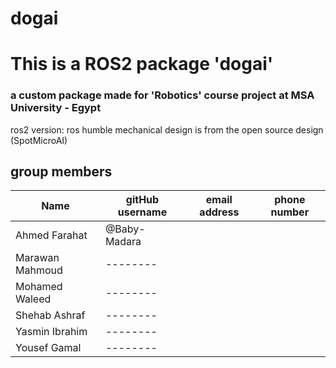 # dogai

# This is a ROS2 package 'dogai'

### a custom package made for 'Robotics' course project at MSA University - Egypt

ros2 version: ros humble
mechanical design is from the open source design (SpotMicroAI)

## group members

| Name            | gitHub username | email address | phone number |
| --------------- | --------------- | ------------- | ------------ |
| Ahmed Farahat   | @Baby-Madara    |               |              |
| Marawan Mahmoud | --------        |               |              |
| Mohamed Waleed  | --------        |               |              |
| Shehab Ashraf   | --------        |               |              |
| Yasmin Ibrahim  | --------        |               |              |
| Yousef Gamal    | --------        |               |              |
